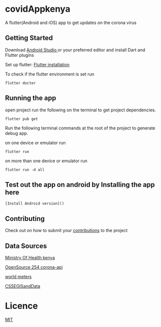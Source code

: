 # covidAppkenya
A flutter(Android and iOS) app to get updates on the corona virus
## Getting Started
Download  [Android Studio  ](https://developer.android.com/studio) or your preferred editor and install  Dart and Flutter plugins 

Set up flutter: [ Flutter installation  ](https://flutter.dev/docs/get-started/install)

To check if the flutter environment is set run

    flutter doctor

## Running the app
open project run the following on the terminal to get project dependencies.

    flutter pub get

Run the following terminal commands at the root of the project to generate debug app.

on one device or emulator run

    flutter run   
on more than one device or emulator run

    flutter run -d all 

## Test out the app on android by Installing the app here
    
    [Install Android version]()
## Contributing
Check out on how to submit your  [contributions](/CONTRIBUTING.md) to the project

## Data Sources
[Ministry Of Health kenya  ](http://www.health.go.ke/)

[OpenSource 254 corona-api  ](https://github.com/Opensource-254/corona-api)

[world meters  ](https://https://www.worldometers.info/coronavirus/)

[CSSEGISandData  ](https://github.com/CSSEGISandData/COVID-19/tree/master/csse_covid_19_data)

# Licence
[MIT](/LICENSE)

